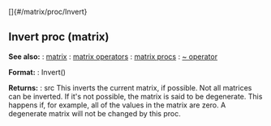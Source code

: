 []{#/matrix/proc/Invert}
## Invert proc (matrix)
**See also:**
:   [matrix](#/matrix)
:   [matrix operators](#/matrix/operators)
:   [matrix procs](#/matrix/proc)
:   [\~ operator](#/operator/~)
<!-- -->
**Format:**
:   Invert()
<!-- -->
**Returns:**
:   src
This inverts the current matrix, if possible.
Not all matrices can be inverted. If it\'s not possible, the matrix is
said to be degenerate. This happens if, for example, all of the values
in the matrix are zero. A degenerate matrix will not be changed by this
proc.
